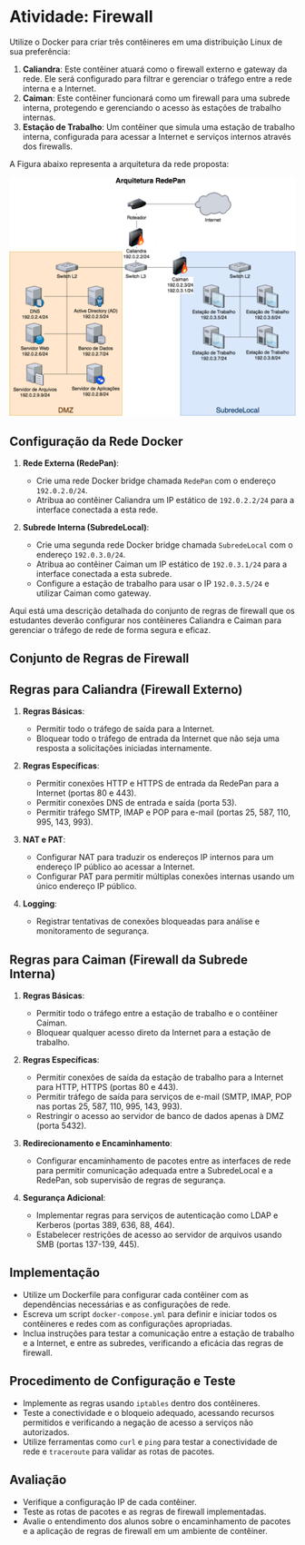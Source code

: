 # Atividade: Firewall

Utilize o Docker para criar três contêineres em uma distribuição Linux de sua preferência:
1. **Caliandra**: Este contêiner atuará como o firewall externo e gateway da rede. Ele será configurado para filtrar e gerenciar o tráfego entre a rede interna e a Internet.
2. **Caiman**: Este contêiner funcionará como um firewall para uma subrede interna, protegendo e gerenciando o acesso às estações de trabalho internas.
3. **Estação de Trabalho**: Um contêiner que simula uma estação de trabalho interna, configurada para acessar a Internet e serviços internos através dos firewalls.

A Figura abaixo  representa a arquitetura da rede proposta:

![RedePan](fw-redepan.png)

## Configuração da Rede Docker
1. **Rede Externa (RedePan)**:
   - Crie uma rede Docker bridge chamada `RedePan` com o endereço `192.0.2.0/24`.
   - Atribua ao contêiner Caliandra um IP estático de `192.0.2.2/24` para a interface conectada a esta rede.
   
2. **Subrede Interna (SubredeLocal)**:
   - Crie uma segunda rede Docker bridge chamada `SubredeLocal` com o endereço `192.0.3.0/24`.
   - Atribua ao contêiner Caiman um IP estático de `192.0.3.1/24` para a interface conectada a esta subrede.
   - Configure a estação de trabalho para usar o IP `192.0.3.5/24` e utilizar Caiman como gateway.

Aqui está uma descrição detalhada do conjunto de regras de firewall que os estudantes deverão configurar nos contêineres Caliandra e Caiman para gerenciar o tráfego de rede de forma segura e eficaz.

## Conjunto de Regras de Firewall 
## Regras para Caliandra (Firewall Externo)

1. **Regras Básicas**:
   - Permitir todo o tráfego de saída para a Internet.
   - Bloquear todo o tráfego de entrada da Internet que não seja uma resposta a solicitações iniciadas internamente.

2. **Regras Específicas**:
   - Permitir conexões HTTP e HTTPS de entrada da RedePan para a Internet (portas 80 e 443).
   - Permitir conexões DNS de entrada e saída (porta 53).
   - Permitir tráfego SMTP, IMAP e POP para e-mail (portas 25, 587, 110, 995, 143, 993).

3. **NAT e PAT**:
   - Configurar NAT para traduzir os endereços IP internos para um endereço IP público ao acessar a Internet.
   - Configurar PAT para permitir múltiplas conexões internas usando um único endereço IP público.

4. **Logging**:
   - Registrar tentativas de conexões bloqueadas para análise e monitoramento de segurança.

## Regras para Caiman (Firewall da Subrede Interna)

1. **Regras Básicas**:
   - Permitir todo o tráfego entre a estação de trabalho e o contêiner Caiman.
   - Bloquear qualquer acesso direto da Internet para a estação de trabalho.

2. **Regras Específicas**:
   - Permitir conexões de saída da estação de trabalho para a Internet para HTTP, HTTPS (portas 80 e 443).
   - Permitir tráfego de saída para serviços de e-mail (SMTP, IMAP, POP nas portas 25, 587, 110, 995, 143, 993).
   - Restringir o acesso ao servidor de banco de dados apenas à DMZ (porta 5432).

3. **Redirecionamento e Encaminhamento**:
   - Configurar encaminhamento de pacotes entre as interfaces de rede para permitir comunicação adequada entre a SubredeLocal e a RedePan, sob supervisão de regras de segurança.

4. **Segurança Adicional**:
   - Implementar regras para serviços de autenticação como LDAP e Kerberos (portas 389, 636, 88, 464).
   - Estabelecer restrições de acesso ao servidor de arquivos usando SMB (portas 137-139, 445).

## Implementação
- Utilize um Dockerfile para configurar cada contêiner com as dependências necessárias e as configurações de rede.
- Escreva um script `docker-compose.yml` para definir e iniciar todos os contêineres e redes com as configurações apropriadas.
- Inclua instruções para testar a comunicação entre a estação de trabalho e a Internet, e entre as subredes, verificando a eficácia das regras de firewall.

## Procedimento de Configuração e Teste

- Implemente as regras usando `iptables` dentro dos contêineres.
- Teste a conectividade e o bloqueio adequado, acessando recursos permitidos e verificando a negação de acesso a serviços não autorizados.
- Utilize ferramentas como `curl` e `ping` para testar a conectividade de rede e `traceroute` para validar as rotas de pacotes.


## Avaliação
- Verifique a configuração IP de cada contêiner.
- Teste as rotas de pacotes e as regras de firewall implementadas.
- Avalie o entendimento dos alunos sobre o encaminhamento de pacotes e a aplicação de regras de firewall em um ambiente de contêiner.
